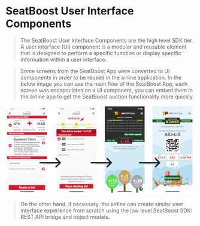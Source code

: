 # SeatBoost User Interface Components

> The SeatBoost User Interface Components are the high level SDK tier. A user interface (UI) component is a modular and reusable element that is designed to perform a specific function or display specific information within a user interface.

> Some screens from the SeatBoost App were converted to UI components in order to be reused in the airline application. In the below image you can see the main flow of the SeatBoost App, each screen was encapsulates on a UI component, you can embed them in the airline app to get the SeatBoost auction functionality more quickly.

![UI Components Flow](images/components.png "UI Components Flow")

> On the other hand, if necessary, the airline can create similar user interface experience from scratch using the low level SeatBoost SDK: REST API bridge and object models.